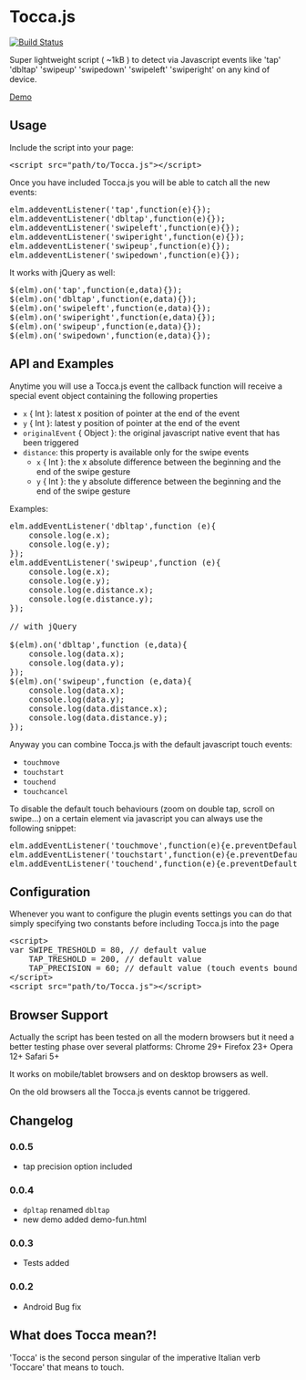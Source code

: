 Tocca.js
========

[![Build Status](https://travis-ci.org/GianlucaGuarini/Tocca.js.png?branch=master)](https://travis-ci.org/GianlucaGuarini/Tocca.js)

Super lightweight script ( ~1kB ) to detect via Javascript events like 'tap' 'dbltap' 'swipeup'  'swipedown'  'swipeleft'  'swiperight' on any kind of device.

<a href="http://gianlucaguarini.github.io/Tocca.js/demo-fun.html" target="_blank">Demo</a>

## Usage

Include the script into your page:
<pre lang="html">
&lt;script src="path/to/Tocca.js"&gt;&lt;/script&gt;
</pre>

Once you have included Tocca.js you will be able to catch all the new events:

<pre lang="javascript">
elm.addeventListener('tap',function(e){});
elm.addeventListener('dbltap',function(e){});
elm.addeventListener('swipeleft',function(e){});
elm.addeventListener('swiperight',function(e){});
elm.addeventListener('swipeup',function(e){});
elm.addeventListener('swipedown',function(e){});
</pre>

It works with jQuery as well:
<pre lang="javascript">
$(elm).on('tap',function(e,data){});
$(elm).on('dbltap',function(e,data){});
$(elm).on('swipeleft',function(e,data){});
$(elm).on('swiperight',function(e,data){});
$(elm).on('swipeup',function(e,data){});
$(elm).on('swipedown',function(e,data){});
</pre>

## API and Examples

Anytime you will use a Tocca.js event the callback function will receive a special event object containing the following properties

 - <code>x</code> { Int }: latest x position of pointer at the end of the event
 - <code>y</code> { Int }: latest y position of pointer at the end of the event
 - <code>originalEvent</code> { Object }: the original javascript native event that has been triggered
 - <code>distance</code>: this property is available only for the swipe events
 	- <code>x</code> { Int }: the x absolute difference between the beginning and the end of the swipe gesture 
 	- <code>y</code> { Int }: the y absolute difference between the beginning and the end of the swipe gesture

Examples:

<pre lang="javascript">
elm.addEventListener('dbltap',function (e){
	console.log(e.x);
	console.log(e.y);
});
elm.addEventListener('swipeup',function (e){
	console.log(e.x);
	console.log(e.y);
	console.log(e.distance.x);
	console.log(e.distance.y);
});

// with jQuery

$(elm).on('dbltap',function (e,data){
	console.log(data.x);
	console.log(data.y);
});
$(elm).on('swipeup',function (e,data){
	console.log(data.x);
	console.log(data.y);
	console.log(data.distance.x);
	console.log(data.distance.y);
});
</pre>


Anyway you can combine Tocca.js with the default javascript touch events:

 - <code>touchmove</code>
 - <code>touchstart</code>
 - <code>touchend</code>
 - <code>touchcancel</code>

To disable the default touch behaviours (zoom on double tap, scroll on swipe...) on a certain element via javascript you can always use the following snippet:

<pre lang="javascript">
elm.addEventListener('touchmove',function(e){e.preventDefault()});
elm.addEventListener('touchstart',function(e){e.preventDefault()});
elm.addEventListener('touchend',function(e){e.preventDefault()});
</pre>


## Configuration

Whenever you want to configure the plugin events settings you can do that simply specifying two constants before including Tocca.js into the page

<pre lang="html">
&lt;script&gt;
var SWIPE_TRESHOLD = 80, // default value
	TAP_TRESHOLD = 200, // default value
	TAP_PRECISION = 60; // default value (touch events boundaries)
&lt;/script&gt;
&lt;script src="path/to/Tocca.js"&gt;&lt;/script&gt;
</pre>

## Browser Support

Actually the script has been tested on all the modern browsers but it need a better testing phase over several platforms: Chrome 29+ Firefox 23+ Opera 12+ Safari 5+

It works on mobile/tablet browsers and on desktop browsers as well.

On the old browsers all the Tocca.js events cannot be triggered.

## Changelog

### 0.0.5
 - tap precision option included 

### 0.0.4
 - <code>dpltap</code> renamed <code>dbltap</code>
 - new demo added demo-fun.html

### 0.0.3
 - Tests added

### 0.0.2
 - Android Bug fix


## What does Tocca mean?!

'Tocca' is the second person singular of the imperative Italian verb 'Toccare' that means to touch.
